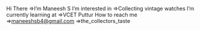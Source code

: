 Hi There
=>I’m Maneesh S
I’m interested in
=>Collecting vintage watches
I’m currently learning at
=>VCET Puttur
How to reach me
=>maneeshsb4@gmail.com
=>the_collectors_taste


